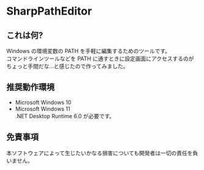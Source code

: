 # SharpPathEditor
## これは何?
Windows の環境変数の PATH を手軽に編集するためのツールです。<br>
コマンドラインツールなどを PATH に通すときに設定画面にアクセスするのがちょっと手間だな…と感じたので作ってみました。
## 推奨動作環境
- Microsoft Windows 10
- Microsoft Windows 11<br>
.NET Desktop Runtime 6.0 が必要です。
## 免責事項
本ソフトウェアによって生じたいかなる損害についても開発者は一切の責任を負いません。
